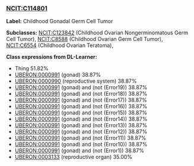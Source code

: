 
### [NCIT:C114801](http://purl.obolibrary.org/obo/NCIT_C114801)
**Label:** Childhood Gonadal Germ Cell Tumor

**Subclasses:** [NCIT:C123842](http://purl.obolibrary.org/obo/NCIT_C123842) (Childhood Ovarian Nongerminomatous Germ Cell Tumor), [NCIT:C8588](http://purl.obolibrary.org/obo/NCIT_C8588) (Childhood Ovarian Germ Cell Tumor), [NCIT:C6554](http://purl.obolibrary.org/obo/NCIT_C6554) (Childhood Ovarian Teratoma), 

**Class expressions from DL-Learner:**

- Thing 51.82%
- [UBERON:0000991](http://purl.obolibrary.org/obo/UBERON_0000991) (gonad) 38.87%
- [UBERON:0000990](http://purl.obolibrary.org/obo/UBERON_0000990) (reproductive system) 38.87%
- [UBERON:0000991](http://purl.obolibrary.org/obo/UBERON_0000991) (gonad) and (not (Error19)) 38.87%
- [UBERON:0000991](http://purl.obolibrary.org/obo/UBERON_0000991) (gonad) and (not (Error18)) 38.87%
- [UBERON:0000991](http://purl.obolibrary.org/obo/UBERON_0000991) (gonad) and (not (Error17)) 38.87%
- [UBERON:0000991](http://purl.obolibrary.org/obo/UBERON_0000991) (gonad) and (not (Error16)) 38.87%
- [UBERON:0000991](http://purl.obolibrary.org/obo/UBERON_0000991) (gonad) and (not (Error15)) 38.87%
- [UBERON:0000991](http://purl.obolibrary.org/obo/UBERON_0000991) (gonad) and (not (Error14)) 38.87%
- [UBERON:0000991](http://purl.obolibrary.org/obo/UBERON_0000991) (gonad) and (not (Error13)) 38.87%
- [UBERON:0000991](http://purl.obolibrary.org/obo/UBERON_0000991) (gonad) and (not (Error12)) 38.87%
- [UBERON:0000991](http://purl.obolibrary.org/obo/UBERON_0000991) (gonad) and (not (Error11)) 38.87%
- [UBERON:0000991](http://purl.obolibrary.org/obo/UBERON_0000991) (gonad) and (not (Error10)) 38.87%
- [UBERON:0000991](http://purl.obolibrary.org/obo/UBERON_0000991) (gonad) and (not (Error1)) 38.87%
- [UBERON:0003133](http://purl.obolibrary.org/obo/UBERON_0003133) (reproductive organ) 35.00%


